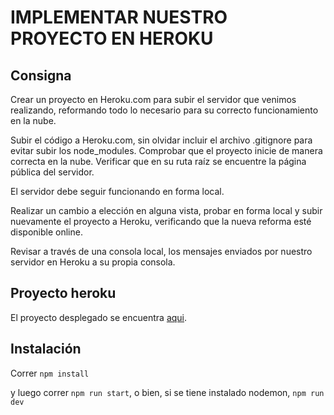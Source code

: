# IMPLEMENTAR NUESTRO PROYECTO EN HEROKU

## Consigna

Crear un proyecto en Heroku.com para subir el servidor que venimos realizando, reformando todo lo necesario para su correcto funcionamiento en la nube.

Subir el código a Heroku.com, sin olvidar incluir el archivo .gitignore para evitar subir los node_modules. Comprobar que el proyecto inicie de manera correcta en la nube. Verificar que en su ruta raíz se encuentre la página pública del servidor.

El servidor debe seguir funcionando en forma local.

Realizar un cambio a elección en alguna vista, probar en forma local y subir nuevamente el proyecto a Heroku, verificando que la nueva reforma esté disponible online.

Revisar a través de una consola local, los mensajes enviados por nuestro servidor en Heroku a su propia consola.

## Proyecto heroku

El proyecto desplegado se encuentra [aqui](https://backend-app123.herokuapp.com/).

## Instalación

Correr `npm install`

y luego correr `npm run start`, o bien, si se tiene instalado nodemon, `npm run dev`
